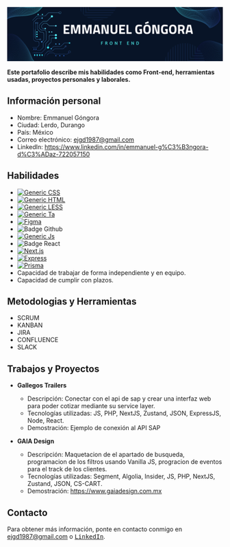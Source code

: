 <div align="center">
<img src="https://raw.githubusercontent.com/emmanueljgd1987/emmanueljgd1987/main/BANNER%20GITHUB.png">
</div>

**Este portafolio describe mis habilidades como Front-end, herramientas usadas, proyectos personales y laborales.**

## **Información personal**

* Nombre: Emmanuel Góngora
* Ciudad: Lerdo, Durango
* País: México 
* Correo electrónico: ejgd1987@gmail.com
* LinkedIn: https://www.linkedin.com/in/emmanuel-g%C3%B3ngora-d%C3%ADaz-722057150

## **Habilidades**

* [![Generic CSS](https://img.shields.io/badge/CSS-CSS3-blue.svg)](https://shields.io/)
* [![Generic HTML](https://img.shields.io/badge/HTML-HTML5-orange.svg)](https://shields.io/)
* [![Generic LESS](https://img.shields.io/badge/LESS-6.4-blue.svg)](https://shields.io/)
* [![Generic Ta](https://badges.aleen42.com/src/tailwindcss.svg)](https://shields.io/)
* [![Figma](https://img.shields.io/badge/Figma-116.4-green.svg)](https://shields.io/)
* ![Badge Github](https://badges.aleen42.com/src/github.svg)
* [![Generic Js](https://badges.aleen42.com/src/javascript.svg)](https://developer.mozilla.org/es/docs/Web/JavaScript/)  
* ![Badge React](https://badges.aleen42.com/src/react.svg)
* [![Next.js](https://img.shields.io/badge/Next.js-13.1.0-orange.svg)](https://nextjs.org/)
* [![Express](https://img.shields.io/badge/Express-4.18.0-green.svg)](https://expressjs.com/)
* [![Prisma](https://img.shields.io/badge/Prisma-3.10.0-blue.svg)](https://www.prisma.io/)
* Capacidad de trabajar de forma independiente y en equipo.
* Capacidad de cumplir con plazos.

## **Metodologias y Herramientas**

* SCRUM
* KANBAN 
* JIRA
* CONFLUENCE
* SLACK

## **Trabajos y Proyectos**

* **Gallegos Trailers**
    * Descripción: Conectar con el api de sap y crear una interfaz web para poder cotizar mediante su service layer.
    * Tecnologías utilizadas: JS, PHP, NextJS, Zustand, JSON, ExpressJS, Node, React.
    * Demostración: Ejemplo de conexión al API SAP

* **GAIA Design**
    * Descripción: Maquetacion de el apartado de busqueda, programacion de los filtros usando Vanilla JS, progracion de eventos para el track de los clientes.
    * Tecnologías utilizadas: Segment, Algolia, Insider, JS, PHP, NextJS, Zustand, JSON, CS-CART.
    * Demostración: https://www.gaiadesign.com.mx

## **Contacto**

Para obtener más información, ponte en contacto conmigo en ejgd1987@gmail.com o [<kbd>LinkedIn</kbd>](https://www.linkedin.com/in/emmanuel-g%C3%B3ngora-d%C3%ADaz-722057150).


